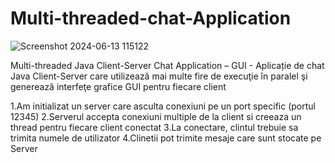 # Multi-threaded-chat-Application

![Screenshot 2024-06-13 115122](https://github.com/FlaviusC97/Multi-threaded-chat-Application/assets/133903540/f83dd6f5-7c00-43bd-bae6-cee21ec4f6b9)

Multi-threaded Java Client-Server Chat Application – GUI - Aplicație de chat Java Client-Server care utilizează mai multe fire de execuţie în paralel şi generează interfeţe grafice GUI pentru fiecare client

1.Am initializat un server care asculta conexiuni pe un port specific (portul 12345)
2.Serverul accepta conexiuni multiple de la client si creeaza un thread pentru fiecare client conectat
3.La conectare, clintul trebuie sa trimita numele de utilizator
4.Clinetii pot trimite mesaje care sunt stocate pe Server

